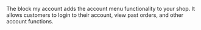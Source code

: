 The block my account adds the account menu functionality to your shop. It allows customers to login to their account, view past orders, and other account functions.
